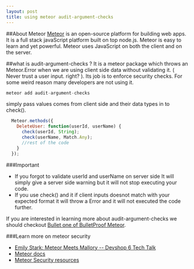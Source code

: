 ```yaml
---
layout: post
title: using meteor audit-argument-checks
---
```


##About Meteor
[Meteor](https://www.meteor.com/) is an open-source platform for building web apps. It is a full stack javaScript platform  built on top node.js. Meteor is easy to learn and yet powerful.
Meteor uses JavaScript on both the client and on the server. 

##what is audit-argument-checks ? 
It is a meteor package which throws an Meteor.Error when we are using client  side data without validating it.  ( Never trust a user input. right? ). Its job is to enforce security checks. For some weird reason many developers are not using it.

```js
meteor add audit-argument-checks
```

simply pass values comes from client side and their data types in to check().

```javascript
  Meteor.methods({
    DeleteUser: function(userId, userName) {
      check(userId, String);
      check(userName, Match.Any);
      //rest of the code
    }
  });
```

###Important
* If you forgot to validate userId and userName on server side It will simply give a server side warning but it will not stop executing your code.
* If you use check() and it if client inputs doesnot match with your expected format it will throw a Error and it will not executed the code further.

If you are interested in learning more about audit-argument-checks we should checkout [Bullet one of BulletProof Meteor](https://arunoda.typeform.com/to/glm9Qk). 

###Learn more on meteor security 
* [Emily Stark: Meteor Meets Mallory -- Devshop 6 Tech Talk](http://www.youtube.com/watch?v=79uMp-S23MA)
* [Meteor docs](http://docs.meteor.com/#auditargumentchecks)
* [Meteor Security resources](http://security-resources.meteor.com/)